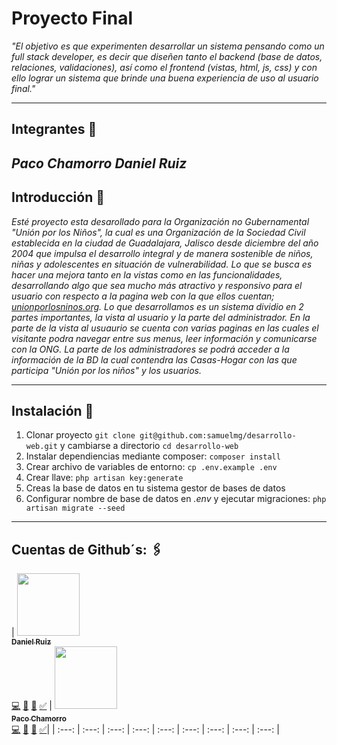 # Proyecto Final

_"El objetivo es que experimenten desarrollar un sistema pensando como un *full stack developer*, es decir que diseñen tanto el *backend* (base de datos, relaciones, validaciones), así como el *frontend* (vistas, html, js, css) y con ello lograr un sistema que brinde una buena experiencia de uso al usuario final."_

---

## Integrantes 🤖

_Paco Chamorro_
_Daniel Ruiz_
---

## Introducción 🚀

_Esté proyecto esta desarollado para la Organización no Gubernamental "Unión por los Niños",  la cual es una Organización de la Sociedad Civil establecida en la ciudad de Guadalajara, Jalisco desde diciembre del año 2004 que impulsa el desarrollo integral y de manera sostenible de niños, niñas y adolescentes en situación de vulnerabilidad. Lo que se busca es hacer una mejora tanto en la vistas como en las funcionalidades, desarrollando algo que sea mucho más atractivo y responsivo para el usuario con respecto a la pagina web con la que ellos cuentan; [unionporlosninos.org](http://unionporlosninos.org/). Lo que desarrollamos es un sistema dividio en 2 partes importantes, la vista al usuario y la parte del administrador. En la parte de la vista al usuaurio se cuenta con varias paginas en las cuales el visitante podra navegar entre sus menus, leer información y comunicarse con la ONG. La parte de los administradores se podrá acceder a la información de la BD la cual contendra las Casas-Hogar con las que participa "Unión por los niños" y los usuarios._

---

## Instalación 🔧

1. Clonar proyecto `git clone git@github.com:samuelmg/desarrollo-web.git` y cambiarse a directorio `cd desarrollo-web`
2. Instalar dependiencias mediante composer: `composer install`
3. Crear archivo de variables de entorno: `cp .env.example .env`
4. Crear llave: `php artisan key:generate`
5. Creas la base de datos en tu sistema gestor de bases de datos
6. Configurar nombre de base de datos en _.env_ y ejecutar migraciones: `php artisan migrate --seed`

---

## Cuentas de Github´s: 🖇️
| [<img src="https://avatars3.githubusercontent.com/u/58959667?s=460&u=70b767f334dfea4f9f2c108532a6701f29e25c8e&v=4" width="100px;"/><br/><sub><b>Daniel Ruiz</b></sub>](https://github.com/Daniel-Ruiz-Gtz)<br/>[💻]() [📖]() [👀]() [✅]() | [<img src="https://avatars1.githubusercontent.com/u/59038283?s=460&u=5166f146a13d99110062d530709517442d2782da&v=4" width="100px;"/><br /><sub><b>Paco Chamorro</b></sub>](https://github.com/PacoCHAMORRO)<br />[💻]() [📖]() [👀]() [✅]()| 
| :---: | :---: | :---: | :---: | :---: | :---: | :---: | :---: | :---: |
